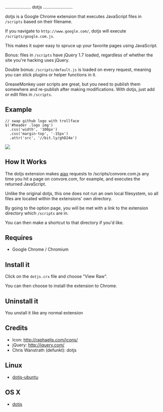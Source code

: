 ..................... dotjs ........................

dotjs is a Google Chrome extension that executes
JavaScript files in `/scripts` based on their filename.

If you navigate to `http://www.google.com/`, dotjs
will execute `/scripts/google.com.js`.

This makes it super easy to spruce up your favorite
pages using JavaScript.

Bonus: files in `/scripts` have jQuery 1.7 loaded,
regardless of whether the site you're hacking
uses jQuery.

Double bonus: `/scripts/default.js` is loaded on every
request, meaning you can stick plugins or helper
functions in it.

GreaseMonkey user scripts are great, but you need to
publish them somewhere and re-publish after making
modifications. With dotjs, just add or edit files in
`/scripts`.

## Example

    // swap github logo with trollface
    $('#header .logo img')
      .css('width', '100px')
      .css('margin-top', '-15px')
      .attr('src', '//bit.ly/ghD24e')

![](https://bit.ly/gAHTbC)

## How It Works

The dotjs extension makes [ajax](http://api.jquery.com/category/ajax) requests
to /scripts/convore.com.js any time you hit a page on
convore.com, for example, and executes the
returned JavaScript.

Unlike the original dotjs, this one does not run an own
local filesystem, so all files are located within the
extensions' own directory.

By going to the option page, you will be met with a link
to the extension directory which `/scripts` are in.

You can then make a shortcut to that directory if you'd like.

## Requires

- Google Chrome / Chromium

## Install it

Click on the `dotjs.crx` file and choose "View Raw".

You can then choose to install the extension to Chrome.

## Uninstall it

You unstall it like any normal extension

## Credits

- Icon: <http://raphaeljs.com/icons/>
- jQuery: <http://jquery.com/>
- Chris Wanstrath (defunkt): dotjs

## Linux

- [dotjs-ubuntu](https://github.com/glenbot/dotjs-ubuntu)

## OS X

- [dotjs](https://github.com/defunkt/dotjs)

